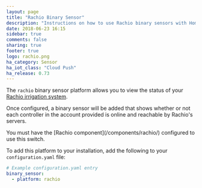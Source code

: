 ```yaml
---
layout: page
title: "Rachio Binary Sensor"
description: "Instructions on how to use Rachio binary sensors with Home Assistant."
date: 2018-06-23 16:15
sidebar: true
comments: false
sharing: true
footer: true
logo: rachio.png
ha_category: Sensor
ha_iot_class: "Cloud Push"
ha_release: 0.73
---
```


The `rachio` binary sensor platform allows you to view the status of your [Rachio irrigation system](http://rachio.com/).

Once configured, a binary sensor will be added that shows whether or not each controller in the account provided is online and reachable by Rachio's servers.

<p class='note'>
	You must have the [Rachio component](/components/rachio/) configured to use this switch.
</p>


To add this platform to your installation, add the following to your `configuration.yaml` file:

```yaml
# Example configuration.yaml entry
binary_sensor:
  - platform: rachio
```
